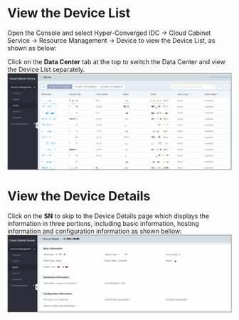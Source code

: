 # View the Device List

Open the Console and select Hyper-Converged IDC -> Cloud Cabinet Service -> Resource Management -> Device to view the Device List, as shown as below:</br>

Click on the **Data Center** tab at the top to switch the Data Center and view the Device List separately.
![设备列表](../../../../../image/Hyper-Converged-IDC/Cloud-Cabinet-Service/CCS011.png)

# View the Device Details

Click on the **SN** to skip to the Device Details page which displays the information in three portions, including basic information, hosting information and configuration information as shown bellow:
![设备详情](../../../../../image/Hyper-Converged-IDC/Cloud-Cabinet-Service/CCS002.png)


